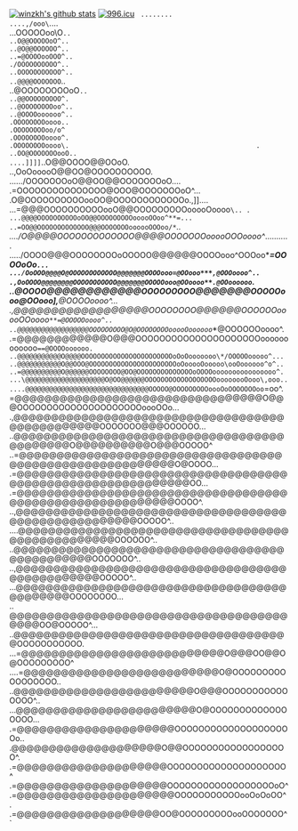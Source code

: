 [![winzkh's github stats](https://github-readme-stats.vercel.app/api?username=winzkh)](https://github.com/anuraghazra/github-readme-stats)
[![996.icu](https://img.shields.io/badge/link-996.icu-red.svg)](https://996.icu)
`
                                      ........                                                 
                                  ....,/ooo\`....                                              
                                  ...OOOOOoo\O`..                                              
                                  ..O@@OOOOOoO^..                                              
                                  ..@O@@OOOOOO^..                                              
                                 ..=@OOOOooOOO^..                                              
                                  ./OOOOOOOOOO^..                                              
                                 ..OOOOOOOOOOO^..                                              
                                 ..@@@@OOOOOOO`..                                              
                                 ..@OOOOOOOOoO`..                                              
                                 ..@@OOOOOOOOO^.                                               
                                 ..@OOOOOOOOoo^..                                              
                                 ..@OOOOoooooo^..                                              
                                  .OOOOOOOOoooo..                                              
                                  .OOOOOOOOoo/o^                                               
                                  .OOOOOOOOoooo^.                                              
                                  .OOOOOOOOoooo\.                                              
                               . ..OO@OOOOOOOooO..                                             
                        ....]]]]`..O@@OOOO@@OOoO.                                              
                      ..,OoOooooO@@OO@OOOOOOOOOO.                                              
                 ....../OOOOOOOoO@@OO@@OOOOOOOoO....                                           
                 .=OOOOOOOOOOOOOOO@OOO@OOOOOOOoO^...                                           
                 .O@OOOOOOOOOOooOO@OOOOOOOOOOOOo\.,]]....                                      
              ...=@@@OOOOOOOOOOooO@@OOOOOOOOOooooOoooo`\.. .                                   
              ...@@@@OOOOOOOOOOoOO@@OOOOOOOOOooooOOoo^**=...                                   
              ..=OO@@OOOOOOOOOOOOO@@@OOOOOOOoooooOOOoo/*`*..                                   
           ..../O@@@@OOOOOOOOOOOOO@@@@OOOOOOOooooOOOoooo^*...........                          
        ...../OOOO@@@OOOOOOOOoOOOOO@@@@@@OOOOooo^OOOoo\****=OOOOoOo`...                        
        .../OoOOO@@@@O@OOOOOOOOOOOO@@@@@@@OOOOooo=@OOooo***,@OOOoooo^..                        
        .,OoOOOO@@@@@@@@OOOOOOOOOOO@@@@@@@OOOOOooo@OOoooo**.@OOoooooo`.                        
       ..@OOOO@@@@@@@@@@@@OOOOOOOOO@@@@@@@OOOOOooo@OOooo],**\@OOOOoooo^...                     
       .,@@@@@@@@@@@@@@@@@@OOOOOOOO@@@@@@OOOOOOooooOOoooo`**=@OOOOOoooo^..                     
       ..@@@@@@@@@@@@@@@@@@OOOOOOOOO@O@OOOOOOOOooooOoooooo`**@OOOOOOoooo^.                     
        .=@@@@@@@@@@@@O@@@OOOOOOOOOOOOOOOOOOOOOoooooooooooo`==@OOOOoooooo.                     
        ..@@@@@@@@@@@O@@@@OOOOOOOOOOOOOOOOOOOOOOOoOoOooooooo\*/OOOOOooooo^...                  
        ..@@@@@@@@@@@O@@OOO@OOOOOOOOOOOOOOOOOOOOOOoOooooOooooo\ooOoooooo^o^..                  
        ..=@@@@@@@@@@O@@@@@@OOOOOOOO@OO@OOOOOOOOOOOOOOoOOOOoooooooooooooooo^.                  
        ...\@@@@@@@@@@@@@@@@@@@@O@OO@@@@@@OOOOOOOOOOOOOOOOOOoooooooOooo\,ooo..                 
        ....@@@@@@@@@@@@@@@@@@@@@@@@@@@@@@@OOOOO@OOOOOOOOOoooOoOOOOOOOoo`=oo^.                 
            =@@@@@@@@@@@@@@@@@@@@@@@@@@@@@@@@@O@@@OOOOOOOOOOOOOOOOOOOOOoooOOo...               
           .,@@@@@@@@@@@@@@@@@@@@@@@@@@@@@@@@@@@@@@@@@@@@@@@@OOOOOOO@@@OOOOOO...               
            ..@@@@@@@@@@@@@@@@@@@@@@@@@@@@@@@@@@@@@@@@@@@@O@@@@@@@@@@O@@@OOOOO^                 
            ..=@@@@@@@@@@@@@@@@@@@@@@@@@@@@@@@@@@@@@@@@@@@@@@@@@@@@@@@@@O@OOOO...               
             .=@@@@@@@@@@@@@@@@@@@@@@@@@@@@@@@@@@@@@@@@@@@@@@@@@@@@@@@@@@@@OO...                              
               .=@@@@@@@@@@@@@@@@@@@@@@@@@@@@@@@@@@@@@@@@@@@@@@@@@@@@@@@@@@OOOO^.                
                ..,@@@@@@@@@@@@@@@@@@@@@@@@@@@@@@@@@@@@@@@@@@@@@@@@@@@@@OOOOO^..               
                 ....@@@@@@@@@@@@@@@@@@@@@@@@@@@@@@@@@@@@@@@@@@@@@@@@@@OOOOOO^..               
                    ..\@@@@@@@@@@@@@@@@@@@@@@@@@@@@@@@@@@@@@@@@@@@@@@@OOOOOOO^..               
                     ..,@@@@@@@@@@@@@@@@@@@@@@@@@@@@@@@@@@@@@@@@@@@@@@@@OOOOO^..               
                      ...@@@@@@@@@@@@@@@@@@@@@@@@@@@@@@@@@@@@@@@@@@@@OOOOOOOO...               
                       .. \@@@@@@@@@@@@@@@@@@@@@@@@@@@@@@@@@@@@@@@@@OO@OOOOO^...               
                         ..\@@@@@@@@@@@@@@@@@@@@@@@@@@@@@@@@@@@@@OOOOOOOOOOO.                  
                         ...=@@@@@@@@@@@@@@@@@@@@@@@@@@@O@@@OO@@O@OOOOOOOOO^                   
                         ....=@@@@@@@@@@@@@@@@@@@@@@@@@@O@OOOOOOOOOOOOOOOOO..                  
                            ..\@@@@@@@@@@@@@@@@@@@@@@@@O@@@OOOOOOOOOOOOOOO^..                  
                            ...@@@@@@@@@@@@@@@@@@@@@@@@O@OOOOOOOOOOOOOOOOO...                  
                              .=@@@@@@@@@@@@@@@@@@@@@OOOOOOOOOOOOOOOOOOOOo..                   
                               .@@@@@@@@@@@@@@@@@@@@O@@OOOOOOOOOOOOOOOOOO^.                    
                               .=@@@@@@@@@@@@@@@@@@@@OOOOOOOOOOOOOOOOOOOO^                     
                               .=@@@@@@@@@@@@@@@@@@@@OOOOOOOOOOOOOOOOOOoO^                     
                               .=@@@@@@@@@@@@@@@@@@@@@OOOOOOOOOOOooOoOoOO^ .                   
                               .=@@@@@@@@@@@@@@@@@@@OO@OOOOOOOOOooOOOOOOO^   
`
